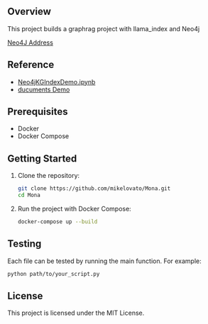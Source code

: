 ## Overview
This project builds a graphrag project with llama_index and Neo4j

[Neo4J Address](127.0.0.1:7474)

## Reference
* [Neo4jKGIndexDemo.ipynb](https://github.com/run-llama/llama_index/blob/ebc728c6e9d7480965ce37c8641405e19075aa24/docs/docs/examples/index_structs/knowledge_graph/Neo4jKGIndexDemo.ipynb)
* [ducuments Demo](https://github.com/run-llama/llama_index/blob/ebc728c6e9d7480965ce37c8641405e19075aa24/docs/docs/examples/vector_stores/VespaIndexDemo.ipynb#L114)


## Prerequisites
- Docker
- Docker Compose

## Getting Started
1. Clone the repository:
    ```sh
    git clone https://github.com/mikelovato/Mona.git
    cd Mona
    ```

2. Run the project with Docker Compose:
    ```sh
    docker-compose up --build
    ```

## Testing
Each file can be tested by running the main function. For example:
```sh
python path/to/your_script.py
```

## License
This project is licensed under the MIT License.
